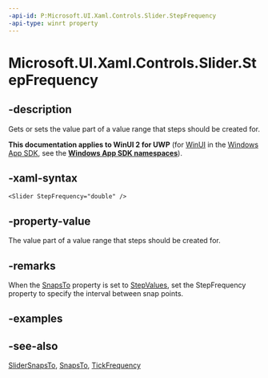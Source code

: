 ```yaml
---
-api-id: P:Microsoft.UI.Xaml.Controls.Slider.StepFrequency
-api-type: winrt property
---
```


<!-- Property syntax
public double StepFrequency { get;  set; }
-->

# Microsoft.UI.Xaml.Controls.Slider.StepFrequency

## -description
Gets or sets the value part of a value range that steps should be created for.

**This documentation applies to WinUI 2 for UWP** (for [WinUI](/windows/apps/winui/winui3/) in the [Windows App SDK](/windows/apps/windows-app-sdk/), see the **[Windows App SDK namespaces](/windows/windows-app-sdk/api/winrt/)**).

## -xaml-syntax
```xaml
<Slider StepFrequency="double" />
```


## -property-value
The value part of a value range that steps should be created for.

## -remarks
When the [SnapsTo](slider_snapsto.md) property is set to [StepValues](../microsoft.ui.xaml.controls.primitives/slidersnapsto.md), set the StepFrequency property to specify the interval between snap points.

## -examples

## -see-also
[SliderSnapsTo](../microsoft.ui.xaml.controls.primitives/slidersnapsto.md), [SnapsTo](slider_snapsto.md), [TickFrequency](slider_tickfrequency.md)
